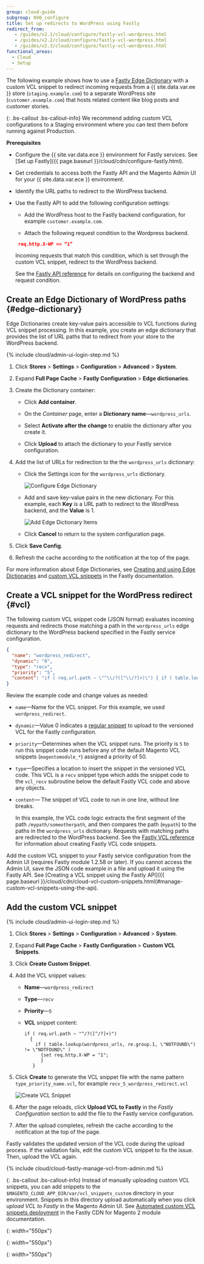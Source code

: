 ```yaml
---
group: cloud-guide
subgroup: 090_configure
title: Set up redirects to WordPress using Fastly
redirect_from:
   - /guides/v2.1/cloud/configure/fastly-vcl-wordpress.html
   - /guides/v2.2/cloud/configure/fastly-vcl-wordpress.html
   - /guides/v2.3/cloud/configure/fastly-vcl-wordpress.html
functional_areas:
  - Cloud
  - Setup
---
```


The following example shows how to use a [Fastly Edge Dictionary](https://docs.fastly.com/guides/edge-dictionaries/working-with-dictionaries-using-the-api) with a custom VCL snippet to redirect incoming requests from a {{ site.data.var.ee }} store (`staging.example.com`) to a separate WordPress site (`customer.example.com`) that hosts related content like blog posts and customer stories.


{: .bs-callout .bs-callout-info}
We recommend adding custom VCL configurations to a Staging environment where you can test them before running against Production.

**Prerequisites**

-  Configure the {{ site.var.data.ece }} environment for Fastly services. See [Set up Fastly]({{ page.baseurl }}/cloud/cdn/configure-fastly.html). 

-  Get credentials to access both the Fastly API and the Magento Admin UI for your {{ site.data.var.ece }} environment.

-  Identify the URL paths to redirect to the WordPress backend.

-  Use the Fastly API to add the following configuration settings: 

   -  Add the WordPress host to the Fastly backend configuration, for example `customer.example.com`.

   -  Attach the following request condition to the Wordpress backend.

     ```json
      req.http.X-WP == “1”
     ```
	 Incoming requests that match this condition, which is set through the custom VCL snippet, redirect to the WordPress backend. 
	 
     See the [Fastly API reference](https://docs.fastly.com/api/config#) for details on configuring the backend and request condition.

## Create an Edge Dictionary of WordPress paths {#edge-dictionary}

Edge Dictionaries create key-value pairs accessible to VCL functions during VCL snippet processing. In this example, you create an edge dictionary that provides the list of URL paths that to redirect from your store to the WordPress backend. 

{% include cloud/admin-ui-login-step.md %}

1.  Click **Stores** > **Settings** > **Configuration** > **Advanced** > **System**.

1.  Expand **Full Page Cache** > **Fastly Configuration** > **Edge dictionaries**.

1.  Create the Dictionary container:

    - Click **Add container**.

    -  On the *Container* page, enter a **Dictionary name**—`wordpress_urls`.

    -  Select **Activate after the change** to enable the dictionary after you create it.

    -  Click **Upload** to attach the dictionary to your Fastly service configuration.

1.  Add the list of URLs for redirection to the the `wordpress_urls` dictionary:

    -  Click the Settings icon for the `wordpress_urls` dictionary.

       ![Configure Edge Dictionary]

    -  Add and save key-value pairs in the new dictionary. For this example, each **Key** is a URL path to redirect to the WordPress backend, and the **Value** is 1.
       
	   ![Add Edge Dictionary Items]
	 
    -  Click **Cancel** to return to the system configuration page.
	
1.  Click **Save Config**.

1.  Refresh the cache according to the notification at the top of the page.
	
For more information about Edge Dictionaries, see [Creating and using Edge Dictionaries](https://docs.fastly.com/guides/edge-dictionaries/working-with-dictionaries-using-the-api) and [custom VCL snippets](https://docs.fastly.com/guides/edge-dictionaries/working-with-dictionaries-using-the-api#custom-vcl-examples) in the Fastly documentation.

## Create a VCL snippet for the WordPress redirect {#vcl}

The following custom VCL snippet code (JSON format) evaluates incoming requests and redirects those matching a path 
 in the `wordpress_urls` edge dictionary to the WordPress backend specified in the Fastly service configuration.


```json
{
  "name": "wordpress_redirect",
  "dynamic": "0",
  "type": "recv",
  "priority": "5",
  "content": "if ( req.url.path ~ \"^\\/?([^\\/?]+)\") { if ( table.lookup(wordpress_urls, re.group.1, \"NOTFOUND\") != \"NOTFOUND\" ) { set req.http.X-WP = \"1\"; } }"
}
```

Review the example code and change values as needed: 

-  `name`—Name for the VCL snippet. For this example, we used `wordpress_redirect`.
  
-  `dynamic`—Value 0 indicates a [regular snippet](https://docs.fastly.com/guides/vcl-snippets/using-regular-vcl-snippets) to upload to the versioned VCL for the Fastly configuration.

-  `priority`—Determines when the VCL snippet runs. The priority  is `5` to run this snippet code runs before any of the default Magento VCL snippets (`magentomodule_*`) assigned a priority of 50.

-  `type`—Specifies a location to insert the snippet in the versioned VCL code. This VCL is a `recv` snippet type which adds the snippet code to the `vcl_recv` subroutine below the default Fastly VCL code and above any objects.

-  `content`— The snippet of VCL code to run in one line, without line breaks.

    In this example, the VCL code logic extracts the first segment of the path `/mypath/someotherpath`, and then compares the path (`mypath`) to the paths in the `wordpress_urls` dictionary. Requests with matching paths are redirected to the WordPress backend. See the [Fastly VCL reference](https://docs.fastly.com/vcl/reference/) for information about creating Fastly VCL code snippets.
 

Add the custom VCL snippet to your Fastly service configuration from the Admin UI (requires Fastly module 1.2.58 or later). If you cannot access the Admin UI, save the JSON code example in a file and upload it using the Fastly API. See [Creating a VCL snippet using the Fastly API]({{  page.baseurl }}/cloud/cdn/cloud-vcl-custom-snippets.html(#manage-custom-vcl-snippets-using-the-api).


## Add the custom VCL snippet

{% include cloud/admin-ui-login-step.md %}

1.	Click **Stores** > **Settings** > **Configuration** > **Advanced** > **System**.

1.  Expand **Full Page Cache** > **Fastly Configuration** > **Custom VCL Snippets**.

1.  Click **Create Custom Snippet**.

1.  Add the VCL snippet values:

	- **Name**—`wordpress_redirect`
	
	- **Type**—`recv`
	
	- **Priority**—`5`
	
	- **VCL** snippet content:

      ```
      if ( req.url.path ~ "^/?([^/?]+)")
	    {
		  if ( table.lookup(wordpress_urls, re.group.1, \"NOTFOUND\") != \"NOTFOUND\" )
	        {set req.http.X-WP = "1";
		    }
         }
      ```

1.  Click **Create** to generate the VCL snippet file with the name pattern `type_priority_name.vcl`, for example `recv_5_wordpress_redirect.vcl`

    ![Create VCL Snippet]
	
1.  After the page reloads, click **Upload VCL to Fastly** in the *Fastly Configuration* section to add the file to the Fastly service configuration.

1.  After the upload completes, refresh the cache according to the notification at the top of the page.

Fastly validates the updated version of the VCL code during the upload process. If the validation fails, edit the custom VCL snippet to fix the issue. Then, upload the VCL again.

{% include cloud/cloud-fastly-manage-vcl-from-admin.md %}


{: .bs-callout .bs-callout-info}
Instead of manually uploading custom VCL snippets, you can add snippets to the `$MAGENTO_CLOUD_APP_DIR/var/vcl_snippets_custom` directory in your environment. Snippets in this directory upload automatically when you click *upload VCL to Fastly* in the Magento Admin UI. See [Automated custom VCL snippets deployment](https://github.com/fastly/fastly-magento2/blob/master/Documentation/Guides/CUSTOM-VCL-SNIPPETS.md#automated-custom-vcl-snippets-deployment) in the Fastly CDN for Magento 2 module documentation. 


<!-- Link definitions -->

[Configure Edge Dictionary]: {{site.baseurl}}/common/images/cloud/cloud-fastly-edge-dictionary-configure.png
{: width="550px"}

[Add Edge Dictionary Items]: {{site.baseurl}}/common/images/cloud/cloud-fastly-edge-dictionary-add-items.png
{: width="550px"}

[Create VCL Snippet]: {{site.baseurl}}/common/images/cloud/cloud-fastly-create-vcl-snippet.png
{: width="550px"}

